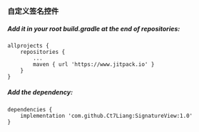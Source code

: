 ### 自定义签名控件

##### Add it in your root build.gradle at the end of repositories:
```
allprojects {
    repositories {
        ...
        maven { url 'https://www.jitpack.io' }
    }
}
```

##### Add the dependency:
```
dependencies {
    implementation 'com.github.Ct7Liang:SignatureView:1.0'
}
```